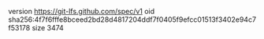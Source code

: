 version https://git-lfs.github.com/spec/v1
oid sha256:4f7f6fffe8bceed2bd28d4817204ddf7f0405f9efcc01513f3402e94c7f53178
size 3474
